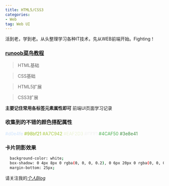 ```yaml
---
title: HTML5/CSS3
categories:
- Web
tag: Web UI
---
```


活到老，学到老。从头整理学习各种IT技术，先从WEB前端开始。Fighting！

### [runoob菜鸟教程](http://www.runoob.com)
<!-- more -->
> HTML基础

> CSS基础

> HTML5扩展

> CSS3扩展

**主要记住常用各标签元素属性即可**
前端UI页面学习记录

### 收集到的不错的颜色搭配属性
<div style="color:#d0e4fe;display:inline-block">#d0e4fe</div>    <div style="color:#98bf21;display:inline-block">#98bf21</div>    <div style="color:#A7C942;display:inline-block">#A7C942</div>    <div style="color:#EAF2D3;display:inline-block">#EAF2D3</div>    <div style="color:#f1f1f1;display:inline-block">#f1f1f1</div>    <div style="color:#4CAF50;display:inline-block">#4CAF50</div>    <div style="color:#3e8e41;display:inline-block">#3e8e41</div>

### 卡片阴影效果
``` bash
  background-color: white;
  box-shadow: 0 4px 8px 0 rgba(0, 0, 0, 0.2), 0 6px 20px 0 rgba(0, 0, 0, 0.19);
  margin-bottom: 25px;
``` 
请关注我的[*个人Blog*](https://freeruzy.github.io/)
